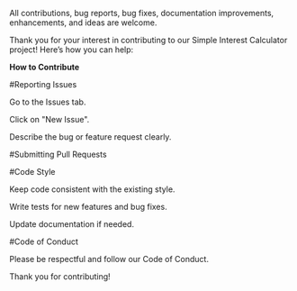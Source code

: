 
All contributions, bug reports, bug fixes, documentation improvements, enhancements, and ideas are welcome.

Thank you for your interest in contributing to our Simple Interest Calculator project! Here’s how you can help:

**How to Contribute**

#Reporting Issues

Go to the Issues tab.

Click on "New Issue".

Describe the bug or feature request clearly.

#Submitting Pull Requests

#Code Style

Keep code consistent with the existing style.

Write tests for new features and bug fixes.

Update documentation if needed.


#Code of Conduct

Please be respectful and follow our Code of Conduct.

Thank you for contributing!
